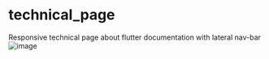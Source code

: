 # technical_page
Responsive technical page about flutter documentation with lateral nav-bar
![image](https://user-images.githubusercontent.com/101302200/169592937-dade8a81-5454-4370-b452-498fb721334d.png)

